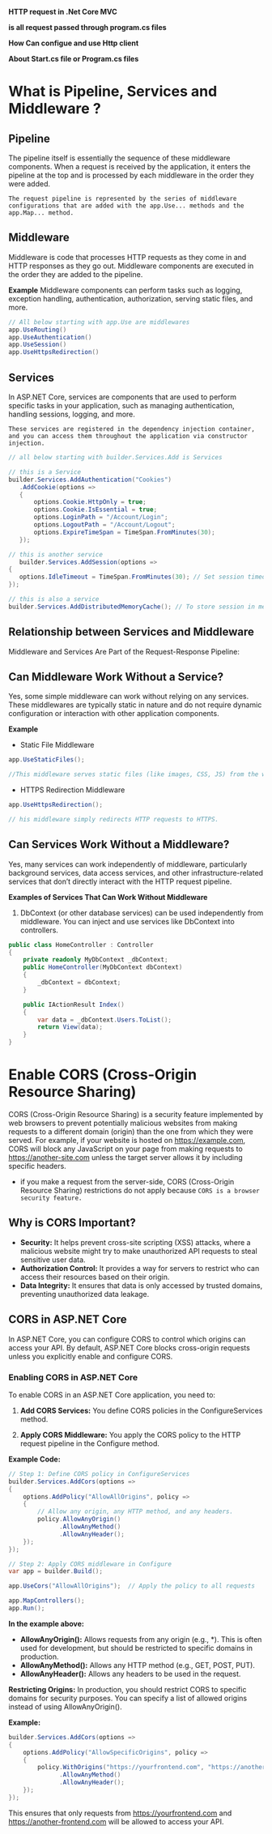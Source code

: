 **HTTP request in .Net Core MVC**

**is all request passed through program.cs files**

**How Can configue and use Http client**

**About Start.cs file or Program.cs files**

# What is Pipeline, Services and Middleware ?

## Pipeline

The pipeline itself is essentially the sequence of these middleware components. When a request is received by the application, it enters the pipeline at the top and is processed by each middleware in the order they were added.

`The request pipeline is represented by the series of middleware configurations that are added with the app.Use... methods and the app.Map... method.`

## Middleware

Middleware is code that processes HTTP requests as they come in and HTTP responses as they go out. Middleware components are executed in the order they are added to the pipeline.

**Example**
 Middleware components can perform tasks such as logging, exception handling, authentication, authorization, serving static files, and more.

 ```c#
 // All below starting with app.Use are middlewares
app.UseRouting()
app.UseAuthentication()
app.UseSession()
app.UseHttpsRedirection()
 ```

 ## Services
 In ASP.NET Core, services are components that are used to perform specific tasks in your application, such as managing authentication, handling sessions, logging, and more. 

 `These services are registered in the dependency injection container, and you can access them throughout the application via constructor injection.`

 ```C#
 // all below starting with builder.Services.Add is Services

 // this is a Service
 builder.Services.AddAuthentication("Cookies")
    .AddCookie(options =>
    {
        options.Cookie.HttpOnly = true;
        options.Cookie.IsEssential = true;  
        options.LoginPath = "/Account/Login";
        options.LogoutPath = "/Account/Logout";
        options.ExpireTimeSpan = TimeSpan.FromMinutes(30);
    });

// this is another service
    builder.Services.AddSession(options =>
{
    options.IdleTimeout = TimeSpan.FromMinutes(30); // Set session timeout
});

// this is also a service
builder.Services.AddDistributedMemoryCache(); // To store session in memory
```

## Relationship between Services and Middleware
Middleware and Services Are Part of the Request-Response Pipeline:

## Can Middleware Work Without a Service?

Yes, some simple middleware can work without relying on any services. These middlewares are typically static in nature and do not require dynamic configuration or interaction with other application components.

**Example**
- Static File Middleware
```c#
app.UseStaticFiles();

//This middleware serves static files (like images, CSS, JS) from the wwwroot directory.
```

 - HTTPS Redirection Middleware

 ```c#
 app.UseHttpsRedirection();

 // his middleware simply redirects HTTP requests to HTTPS.
 ```

## Can Services Work Without a Middleware?
Yes, many services can work independently of middleware, particularly background services, data access services, and other infrastructure-related services that don’t directly interact with the HTTP request pipeline.

**Examples of Services That Can Work Without Middleware**

1. DbContext (or other database services) can be used independently from middleware. You can inject and use services like DbContext into controllers.

```c#
public class HomeController : Controller
{
    private readonly MyDbContext _dbContext;
    public HomeController(MyDbContext dbContext)
    {
        _dbContext = dbContext;
    }

    public IActionResult Index()
    {
        var data = _dbContext.Users.ToList();
        return View(data);
    }
}
```

# Enable CORS (Cross-Origin Resource Sharing)
CORS (Cross-Origin Resource Sharing) is a security feature implemented by web browsers to prevent potentially malicious websites from making requests to a different domain (origin) than the one from which they were served. For example, if your website is hosted on https://example.com, CORS will block any JavaScript on your page from making requests to https://another-site.com unless the target server allows it by including specific headers.

- if you make a request from the server-side, CORS (Cross-Origin Resource Sharing) restrictions do not apply because `CORS is a browser security feature.`

## Why is CORS Important?
- **Security:** It helps prevent cross-site scripting (XSS) attacks, where a malicious website might try to make unauthorized API requests to steal sensitive user data.
- **Authorization Control:** It provides a way for servers to restrict who can access their resources based on their origin.
- **Data Integrity:** It ensures that data is only accessed by trusted domains, preventing unauthorized data leakage.

## CORS in ASP.NET Core
In ASP.NET Core, you can configure CORS to control which origins can access your API. By default, ASP.NET Core blocks cross-origin requests unless you explicitly enable and configure CORS.

### Enabling CORS in ASP.NET Core
To enable CORS in an ASP.NET Core application, you need to:

1. **Add CORS Services:** You define CORS policies in the ConfigureServices method.

2. **Apply CORS Middleware:** You apply the CORS policy to the HTTP request pipeline in the Configure method.

**Example Code:**
```csharp
// Step 1: Define CORS policy in ConfigureServices
builder.Services.AddCors(options =>
{
    options.AddPolicy("AllowAllOrigins", policy =>
    {
        // Allow any origin, any HTTP method, and any headers.
        policy.AllowAnyOrigin()
              .AllowAnyMethod()
              .AllowAnyHeader();
    });
});

// Step 2: Apply CORS middleware in Configure
var app = builder.Build();

app.UseCors("AllowAllOrigins");  // Apply the policy to all requests

app.MapControllers();
app.Run();
```

**In the example above:**

- **AllowAnyOrigin():** Allows requests from any origin (e.g., *). This is often used for development, but should be restricted to specific domains in production.
- **AllowAnyMethod():** Allows any HTTP method (e.g., GET, POST, PUT).
- **AllowAnyHeader():** Allows any headers to be used in the request.

**Restricting Origins:**
In production, you should restrict CORS to specific domains for security purposes. You can specify a list of allowed origins instead of using AllowAnyOrigin().

**Example:**
```csharp
builder.Services.AddCors(options =>
{
    options.AddPolicy("AllowSpecificOrigins", policy =>
    {
        policy.WithOrigins("https://yourfrontend.com", "https://another-frontend.com")
              .AllowAnyMethod()
              .AllowAnyHeader();
    });
});
```
This ensures that only requests from https://yourfrontend.com and https://another-frontend.com will be allowed to access your API.